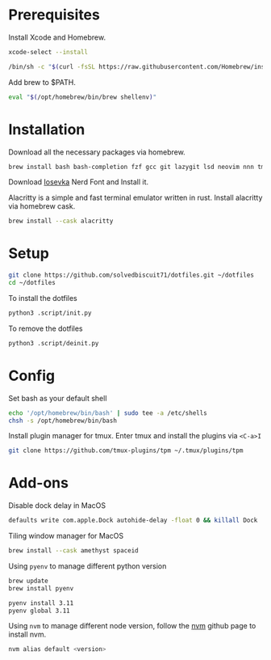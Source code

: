 # Prerequisites

Install Xcode and Homebrew.

```bash
xcode-select --install
```

```bash
/bin/sh -c "$(curl -fsSL https://raw.githubusercontent.com/Homebrew/install/HEAD/install.sh)"
```

Add brew to $PATH.

```sh
eval "$(/opt/homebrew/bin/brew shellenv)"
```

# Installation

Download all the necessary packages via homebrew.

```sh
brew install bash bash-completion fzf gcc git lazygit lsd neovim nnn tmux zoxide
```

Download [Iosevka](https://typeof.net/Iosevka/) Nerd Font and Install it.

Alacritty is a simple and fast terminal emulator written in rust. Install alacritty via homebrew cask.

```sh
brew install --cask alacritty
```

# Setup

```sh
git clone https://github.com/solvedbiscuit71/dotfiles.git ~/dotfiles
cd ~/dotfiles
```

To install the dotfiles

```sh
python3 .script/init.py
```

To remove the dotfiles
```sh
python3 .script/deinit.py
```

# Config

Set bash as your default shell

```bash
echo '/opt/homebrew/bin/bash' | sudo tee -a /etc/shells
chsh -s /opt/homebrew/bin/bash
```

Install plugin manager for tmux. Enter tmux and install the plugins via `<C-a>I`

```bash
git clone https://github.com/tmux-plugins/tpm ~/.tmux/plugins/tpm
```

# Add-ons

Disable dock delay in MacOS

```bash
defaults write com.apple.Dock autohide-delay -float 0 && killall Dock
```

Tiling window manager for MacOS

```bash
brew install --cask amethyst spaceid
```

Using `pyenv` to manage different python version
```bash
brew update
brew install pyenv
```

```bash
pyenv install 3.11
pyenv global 3.11
```

Using `nvm` to manage different node version, follow the [nvm](https://github.com/nvm-sh/nvm) github page to install nvm.

```bash
nvm alias default <version>
```
